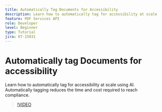 ```yaml
---
title: Automatically Tag Documents for Accessibility
description: Learn how to automatically tag for accessibility at scale using AI
feature: PDF Services API
role: Developer
level: Beginner
type: Tutorial
jira: KT-15031
---
```

# Automatically tag Documents for accessibility

Learn how to automatically tag for accessibility at scale using AI. Automatically tagging reduces the time and cost required to reach compliance.

>[!VIDEO](https://video.tv.adobe.com/v/3428310?hidetitle=true)
